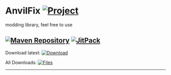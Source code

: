 # AnvilFix [![Project](http://cf.way2muchnoise.eu/full_305480_downloads.svg)](https://minecraft.curseforge.com/projects/305480)
modding library, feel free to use

[![Maven Repository](https://img.shields.io/maven-metadata/v/https/maven.abusedmaster.xyz/com/github/NerdHubMC/anvilfix/maven-metadata.xml.svg)](https://maven.abusedmaster.xyz/com/github/NerdHubMC/anvilfix "NerdHubMC Maven") [![JitPack](https://jitpack.io/v/NerdHubMC/AnvilFix.svg)](https://jitpack.io/#NerdHubMC/AnvilFix "Jitpack")
---

Download latest:
[![Download](https://curse.nikky.moe/api/img/305480?logo)](https://curse.nikky.moe/api/url/305480)

All Downloads:
[![Files](https://curse.nikky.moe/api/img/305480/files?logo)](https://minecraft.curseforge.com/projects/305480/files)

---